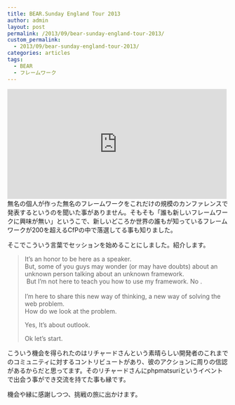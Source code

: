 ```yaml
---
title: BEAR.Sunday England Tour 2013
author: admin
layout: post
permalink: /2013/09/bear-sunday-england-tour-2013/
custom_permalink:
  - 2013/09/bear-sunday-england-tour-2013/
categories: articles
tags:
  - BEAR
  - フレームワーク
---
```

<iframe src="https://www.facebook.com/plugins/post.php?href=https%3A%2F%2Fwww.facebook.com%2FBEARSundayProject%2Fposts%2F168349486688540&show_text=true&width=500" width="500" height="250" style="border:none;overflow:hidden" scrolling="no" frameborder="0" allowfullscreen="true" allow="autoplay; clipboard-write; encrypted-media; picture-in-picture; web-share"></iframe>

<br clear="all" />  
無名の個人が作った無名のフレームワークをこれだけの規模のカンファレンスで発表するというのを聞いた事がありません。そもそも「誰も新しいフレームワークに興味が無い」というこで、新しいどころか世界の誰もが知っているフレームワークが200を超えるCfPの中で落選してる事も知りました。

そこでこういう言葉でセッションを始めることにしました。紹介します。

> It’s an honor to be here as a speaker.  
> But, some of you guys may wonder (or may have doubts) about an unknown person talking about an unknown framework.  
>  But I’m not here to teach you how to use my framework. No .  
>    
> I’m here to share this new way of thinking, a new way of solving the web problem.  
> How do we look at the problem.
> 
> Yes, It’s about outlook.
> 
> Ok let’s start. 

こういう機会を得られたのはリチャードさんという素晴らしい開発者のこれまでのコミュニティに対するコントリビュートがあり、彼のアクションに周りの信認があるからだと思ってます。そのリチャードさんにphpmatsuriというイベントで出会う事ができ交流を持てた事も縁です。

機会や縁に感謝しつつ、挑戦の旅に出かけます。
